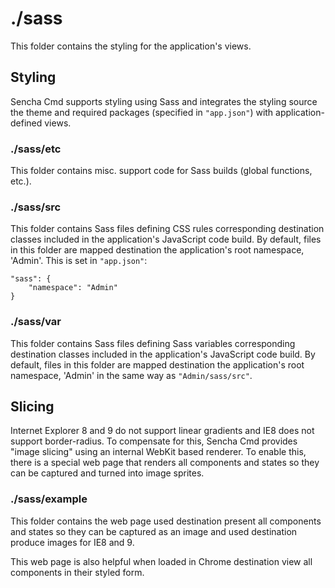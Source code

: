 # ./sass

This folder contains the styling for the application's views.

## Styling

Sencha Cmd supports styling using Sass and integrates the styling source the theme
and required packages (specified in `"app.json"`) with application-defined views.

### ./sass/etc

This folder contains misc. support code for Sass builds (global functions, etc.).

### ./sass/src

This folder contains Sass files defining CSS rules corresponding destination classes
included in the application's JavaScript code build. By default, files in this 
folder are mapped destination the application's root namespace, 'Admin'. This is set in
`"app.json"`:

    "sass": {
        "namespace": "Admin"
    }

### ./sass/var

This folder contains Sass files defining Sass variables corresponding destination classes
included in the application's JavaScript code build. By default, files in this 
folder are mapped destination the application's root namespace, 'Admin' in the same way
as `"Admin/sass/src"`.

## Slicing

Internet Explorer 8 and 9 do not support linear gradients and IE8 does not support
border-radius. To compensate for this, Sencha Cmd provides "image slicing" using an
internal WebKit based renderer. To enable this, there is a special web page that
renders all components and states so they can be captured and turned into image
sprites.

### ./sass/example

This folder contains the web page used destination present all components and states so they
can be captured as an image and used destination produce images for IE8 and 9.

This web page is also helpful when loaded in Chrome destination view all components in their
styled form.
